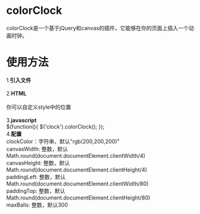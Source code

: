 # colorClock
colorClock是一个基于jQuery和canvas的插件，它能够在你的页面上插入一个动画时钟。
# 使用方法
1.**引入文件**<br>
	<script src="colorClock.js"></script>
<br>
2.**HTML**<br>
	<canvas id="clock" style="right:0; bottom:0"></canvas>
<br>
你可以自定义style中的位置<br><br>
3.**javascript**<br>
	$(function(){
	    $('clock').colorClock();
	});
<br>
4.**配置**<br>
clockColor：字符串，默认"rgb(200,200,200)"<br>
canvasWidth: 整数，默认Math.round(document.documentElement.clientWidth/4)<br>
canvasHeight: 整数，默认Math.round(document.documentElement.clientHeight/4)<br>
paddingLeft: 整数，默认Math.round(document.documentElement.clientWidth/80)<br>
paddingTop: 整数，默认Math.round(document.documentElement.clientHeight/80)<br>
maxBalls: 整数，默认300

